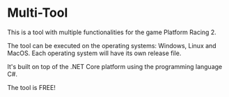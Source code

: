 # Multi-Tool

This is a tool with multiple functionalities for the game Platform Racing 2.

The tool can be executed on the operating systems: Windows, Linux and MacOS.
Each operating system will have its own release file.

It's built on top of the .NET Core platform using the programming language C#.

The tool is FREE!
